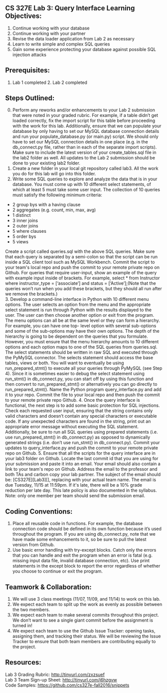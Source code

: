 ## CS 327E Lab 3: Query Interface Learning Objectives:
1. Continue working with your database
2. Continue working with your partner
3. Revise the data loader application from Lab 2 as necessary
4. Learn to write simple and complex SQL queries
5. Gain some experience protecting your database against possible SQL injection attacks

## Prerequisites:
1. Lab 1 completed 2. Lab 2 completed

## Steps Outlined:
0. Perform any reworks and/or enhancements to your Lab 2 submission that were noted in your graded rubric. For example, if a table didn’t get loaded correctly, fix the import
   script for this table before proceeding with the work for this lab. Additionally, ensure that we can populate your database by only having to set our MySQL database connection
details and run your populate_database.py (or main.py) script. We should only have to set our MySQL connection details in one place (e.g. in the db_connect.py file, rather than in
each of the separate import scripts). Make sure to include the latest version of your create_tables.sql file in the lab2 folder as well. All updates to the Lab 2 submission should
be done to your existing lab2 folder.
1. Create a new folder in your local git repository called lab3. All the work you do for this lab will go into this folder.
2. Write some SQL queries to explore and analyze the data that is in your database. You must come up with 10 different select statements, of which at least 5 must take some user
input. The collection of 10 queries must satisfy the following minimum criteria:  
* 2 group bys with a having clause  
* 2 aggregates (e.g. count, min, max, avg)  
* 1 distinct  
* 3 inner joins  
* 2 outer joins  
* 5 where clauses  
* 5 order bys  
* 5 views   

Create a script called queries.sql with the above SQL queries. Make sure that each query is separated by a semi-colon so that the script can be run inside a SQL client tool such as
MySQL Workbench. Commit the script to your team's local repo and push the commit to your remote private repo on Github. For queries that require user-input, show an example of the
query with example input inside of brackets. For example, select * from Instructor where instructor_type = [‘associate’] and status = [‘Active’];(Note that the queries won’t run
when you add these brackets, but they should all run after we remove the brackets.)  
3. Develop a command-line interface in Python with 10 different menu options. The user selects an option from the menu and the appropriate select statement is run through Python
   with the results displayed to the user. The user can then choose another option or exit from the program. The menu options can all be at the same level or they can form a
hierarchy. For example, you can have one top- level option with several sub-options and some of the sub-options may have their own options. The depth of the hierarchy is going to
be dependent on the queries that you formulate. However, you must ensure that the menu hierarchy amounts to 10 different options and each option maps to one of the SQL queries from
queries.sql. The select statements should be written in raw SQL and executed through the PyMySQL connector. The selects statement should access the base tables, views or both. You
will want to eventually be using run_prepared_stmt() to execute all your queries through PyMySQL (see Step 4). Since it is sometimes easier to debug the select statement using
run_stmt() in db_connect.py, you can start off by using this function and then convert to run_prepared_stmt() or alternatively you can go directly to run_prepared_stmt(). Name the
Python program query_interface.py and add it to your repo. Commit the file to your local repo and then push the commit to your remote private repo Github. 
4. Once the query interface is functional, the next step is to add some basic protection for SQL injections. Check each requested user input, ensuring that the string contains only
   valid characters and doesn’t contain any special characters or executable code. If any unexpected characters are found in the string, print out an appropriate error message
without executing the SQL statement. Additionally, be sure to run all SQL queries using prepared statements (i.e. use run_prepared_stmt() in db_connect.py) as opposed to
dynamically generated strings (i.e. don’t use run_stmt() in db_connect.py). Commit your updates to query_interface.py and push the commit to your remote private repo on Github.
5. Ensure that all the scripts for the query interface are in your lab3 folder on Github. Locate the last commit id that you are using for your submission and paste it into an
   email. Your email should also contain a link to your team's repo on Github. Address the email to the professor and both TAs and carbon copy your lab partner. The subject of the
email should be: [CS327E][Lab3][<TeamName>], replacing <TeamName> with your actual team name. The email is due Tuesday, 11/15 at 11:59pm. If it's late, there will be a 10% grade
reduction per late day. This late policy is also documented in the syllabus.  Note: only one member per team should send the submission email.

## Coding Conventions:
1. Place all reusable code in functions. For example, the database connection code should be defined in its own function because it’s used throughout the program. If you are using
   db_connect.py, note that we have made some enhancements to it, so be sure to pull the latest version from Github.
2. Use basic error handling with try-except blocks. Catch only the errors that you can handle and exit the program when an error is fatal (e.g. missing input data file, invalid
   database connection, etc). Use print statements in the except block to report the error regardless of whether you choose to continue or exit the program.

## Teamwork & Collaboration:
1. We will use 3 class meetings (11/07, 11/09, and 11/14) to work on this lab.
2. We expect each team to split up the work as evenly as possible between the two members.
3. We expect each team to make several commits throughout this project. We don’t want to see a single giant commit before the assignment is turned in!
4. We expect each team to use the Github Issue Tracker: opening tasks, assigning them, and tracking their status. We will be reviewing the Issue Tracker to ensure that both team
   members are contributing equally to the project.

## Resources:  
Lab 3 Grading Rubric:     http://tinyurl.com/zxzsuef  
Lab 3 Team Sign-up Sheet: http://tinyurl.com/j6hzgvw  
Code Samples:             https://github.com/cs327e-fall2016/snippets  
